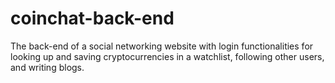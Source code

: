 # coinchat-back-end
The back-end of a social networking website with login functionalities for looking up and saving cryptocurrencies in a watchlist, following other users, and writing blogs.
